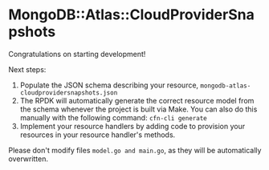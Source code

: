 # MongoDB::Atlas::CloudProviderSnapshots

Congratulations on starting development!

Next steps:

1. Populate the JSON schema describing your resource, `mongodb-atlas-cloudprovidersnapshots.json`
2. The RPDK will automatically generate the correct resource model from the
   schema whenever the project is built via Make.
   You can also do this manually with the following command: `cfn-cli generate`
3. Implement your resource handlers by adding code to provision your resources in your resource handler's methods.

Please don't modify files `model.go and main.go`, as they will be automatically overwritten.
